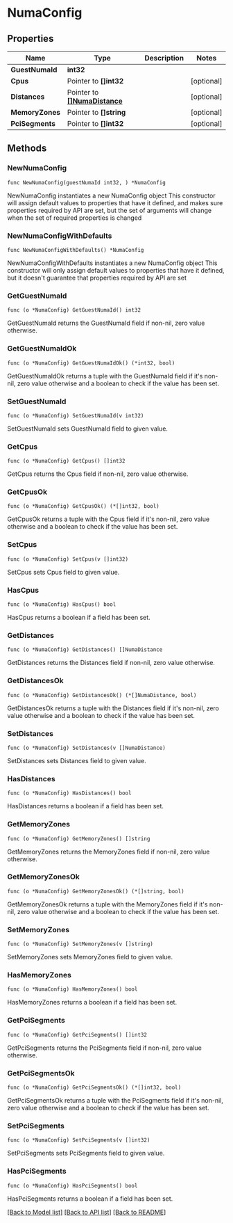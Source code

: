 # NumaConfig

## Properties

Name | Type | Description | Notes
------------ | ------------- | ------------- | -------------
**GuestNumaId** | **int32** |  | 
**Cpus** | Pointer to **[]int32** |  | [optional] 
**Distances** | Pointer to [**[]NumaDistance**](NumaDistance.md) |  | [optional] 
**MemoryZones** | Pointer to **[]string** |  | [optional] 
**PciSegments** | Pointer to **[]int32** |  | [optional] 

## Methods

### NewNumaConfig

`func NewNumaConfig(guestNumaId int32, ) *NumaConfig`

NewNumaConfig instantiates a new NumaConfig object
This constructor will assign default values to properties that have it defined,
and makes sure properties required by API are set, but the set of arguments
will change when the set of required properties is changed

### NewNumaConfigWithDefaults

`func NewNumaConfigWithDefaults() *NumaConfig`

NewNumaConfigWithDefaults instantiates a new NumaConfig object
This constructor will only assign default values to properties that have it defined,
but it doesn't guarantee that properties required by API are set

### GetGuestNumaId

`func (o *NumaConfig) GetGuestNumaId() int32`

GetGuestNumaId returns the GuestNumaId field if non-nil, zero value otherwise.

### GetGuestNumaIdOk

`func (o *NumaConfig) GetGuestNumaIdOk() (*int32, bool)`

GetGuestNumaIdOk returns a tuple with the GuestNumaId field if it's non-nil, zero value otherwise
and a boolean to check if the value has been set.

### SetGuestNumaId

`func (o *NumaConfig) SetGuestNumaId(v int32)`

SetGuestNumaId sets GuestNumaId field to given value.


### GetCpus

`func (o *NumaConfig) GetCpus() []int32`

GetCpus returns the Cpus field if non-nil, zero value otherwise.

### GetCpusOk

`func (o *NumaConfig) GetCpusOk() (*[]int32, bool)`

GetCpusOk returns a tuple with the Cpus field if it's non-nil, zero value otherwise
and a boolean to check if the value has been set.

### SetCpus

`func (o *NumaConfig) SetCpus(v []int32)`

SetCpus sets Cpus field to given value.

### HasCpus

`func (o *NumaConfig) HasCpus() bool`

HasCpus returns a boolean if a field has been set.

### GetDistances

`func (o *NumaConfig) GetDistances() []NumaDistance`

GetDistances returns the Distances field if non-nil, zero value otherwise.

### GetDistancesOk

`func (o *NumaConfig) GetDistancesOk() (*[]NumaDistance, bool)`

GetDistancesOk returns a tuple with the Distances field if it's non-nil, zero value otherwise
and a boolean to check if the value has been set.

### SetDistances

`func (o *NumaConfig) SetDistances(v []NumaDistance)`

SetDistances sets Distances field to given value.

### HasDistances

`func (o *NumaConfig) HasDistances() bool`

HasDistances returns a boolean if a field has been set.

### GetMemoryZones

`func (o *NumaConfig) GetMemoryZones() []string`

GetMemoryZones returns the MemoryZones field if non-nil, zero value otherwise.

### GetMemoryZonesOk

`func (o *NumaConfig) GetMemoryZonesOk() (*[]string, bool)`

GetMemoryZonesOk returns a tuple with the MemoryZones field if it's non-nil, zero value otherwise
and a boolean to check if the value has been set.

### SetMemoryZones

`func (o *NumaConfig) SetMemoryZones(v []string)`

SetMemoryZones sets MemoryZones field to given value.

### HasMemoryZones

`func (o *NumaConfig) HasMemoryZones() bool`

HasMemoryZones returns a boolean if a field has been set.

### GetPciSegments

`func (o *NumaConfig) GetPciSegments() []int32`

GetPciSegments returns the PciSegments field if non-nil, zero value otherwise.

### GetPciSegmentsOk

`func (o *NumaConfig) GetPciSegmentsOk() (*[]int32, bool)`

GetPciSegmentsOk returns a tuple with the PciSegments field if it's non-nil, zero value otherwise
and a boolean to check if the value has been set.

### SetPciSegments

`func (o *NumaConfig) SetPciSegments(v []int32)`

SetPciSegments sets PciSegments field to given value.

### HasPciSegments

`func (o *NumaConfig) HasPciSegments() bool`

HasPciSegments returns a boolean if a field has been set.


[[Back to Model list]](../README.md#documentation-for-models) [[Back to API list]](../README.md#documentation-for-api-endpoints) [[Back to README]](../README.md)


